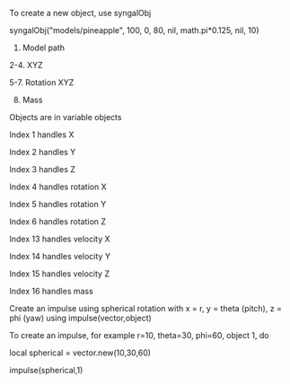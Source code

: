 
To create a new object, use syngalObj

syngalObj("models/pineapple", 100, 0, 80, nil,  math.pi*0.125, nil, 10)



1. Model path

   
2-4. XYZ

   
5-7. Rotation XYZ


8. Mass



Objects are in variable objects


Index 1 handles X

Index 2 handles Y

Index 3 handles Z


Index 4 handles rotation X

Index 5 handles rotation Y

Index 6 handles rotation Z


Index 13 handles velocity X

Index 14 handles velocity Y

Index 15 handles velocity Z


Index 16 handles mass


Create an impulse using spherical rotation with x = r, y = theta (pitch), z = phi (yaw) using impulse(vector,object)


To create an impulse, for example r=10, theta=30, phi=60, object 1, do


local spherical = vector.new(10,30,60)

impulse(spherical,1)
